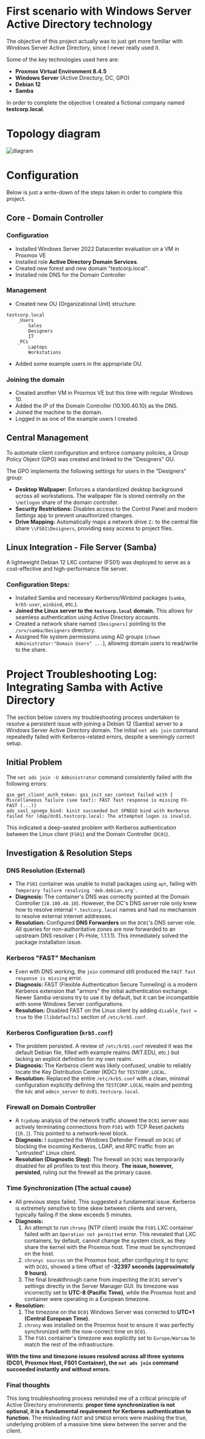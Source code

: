 # First scenario with Windows Server Active Directory technology

The objective of this project actually was to just get more familiar with Windows Server Active Directory, since I never really used it.  

Some of the key technologies used here are:
*   **Proxmox Virtual Environment 8.4.5**
*   **Windows Server** (Active Directory, DC, GPO)
*   **Debian 12**
*   **Samba**

In order to complete the objective I created a fictional company named **testcorp.local**.  

# Topology diagram

![diagram](./diagram.png)

# Configuration

Below is just a write-down of the steps taken in order to complete this project.

## Core - Domain Controller

### Configuration

-   Installed Windows Server 2022 Datacenter evaluation on a VM in Proxmox VE  
-   Installed role **Active Directory Domain Services**.  
-   Created new forest and new domain "testcorp.local".  
-   Installed role DNS for the Domain Controller  

### Management

-   Created new OU (Organizational Unit) structure:  
```
testcorp.local
    _Users
        Sales
        Designers
        IT
    _PCs
        Laptops
        Workstations
```
-   Added some example users in the appropriate OU.  

### Joining the domain

-   Created another VM in Proxmox VE but this time with regular Windows 10.  
-   Added the IP of the Domain Controller (10.100.40.10) as the DNS.  
-   Joined the machine to the domain.  
-   Logged in as one of the example users I created.  

## Central Management


To automate client configuration and enforce company policies, a Group Policy Object (GPO) was created and linked to the "Designers" OU.

The GPO implements the following settings for users in the "Designers" group:
-   **Desktop Wallpaper:** Enforces a standardized desktop background across all workstations. The wallpaper file is stored centrally on the `\netlogon` share of the domain controller.
-   **Security Restrictions:** Disables access to the Control Panel and modern Settings app to prevent unauthorized changes.
-   **Drive Mapping:** Automatically maps a network drive `Z:` to the central file share `\\FS01\Designers`, providing easy access to project files.

## Linux Integration - File Server (Samba)

A lightweight Debian 12 LXC container (FS01) was deployed to serve as a cost-effective and high-performance file server.

### Configuration Steps:
-   Installed Samba and necessary Kerberos/Winbind packages (`samba`, `krb5-user`, `winbind`, etc.).
-   **Joined the Linux server to the `testcorp.local` domain.** This allows for seamless authentication using Active Directory accounts.
-   Created a network share named `[Designers]` pointing to the `/srv/samba/Designers` directory.
-   Assigned file system permissions using AD groups (`chown Administrator:"Domain Users" ...`), allowing domain users to read/write to the share.

# Project Troubleshooting Log: Integrating Samba with Active Directory

The section below covers my troubleshooting process undertaken to resolve a persistent issue with joining a Debian 12 (Samba) server to a Windows Server Active Directory domain. The initial `net ads join` command repeatedly failed with Kerberos-related errors, despite a seemingly correct setup.

## Initial Problem

The `net ads join -U Administrator` command consistently failed with the following errors:

```
gse_get_client_auth_token: gss_init_sec_context failed with [ Miscellaneous failure (see text): FAST fast response is missing FX-FAST (...)]
ads_sasl_spnego_bind: kinit succeeded but SPNEGO bind with Kerberos failed for ldap/dc01.testcorp.local: The attempted logon is invalid.
```

This indicated a deep-seated problem with Kerberos authentication between the Linux client (`FS01`) and the Domain Controller (`DC01`).

## Investigation & Resolution Steps

### DNS Resolution (External)

-   The `FS01` container was unable to install packages using `apt`, failing with `Temporary failure resolving 'deb.debian.org'`.
-   **Diagnosis:** The container's DNS was correctly pointed at the Domain Controller (`10.100.40.10`). However, the DC's DNS server role only knew how to resolve internal `*.testcorp.local` names and had no mechanism to resolve external internet addresses.
-   **Resolution:** Configured **DNS Forwarders** on the `DC01`'s DNS server role. All queries for non-authoritative zones are now forwarded to an upstream DNS resolver ( Pi-Hole, 1.1.1.1). This immediately solved the package installation issue.

### Kerberos "FAST" Mechanism

-   Even with DNS working, the `join` command still produced the `FAST fast response is missing` error.
-   **Diagnosis:** FAST (Flexible Authentication Secure Tunneling) is a modern Kerberos extension that "armors" the initial authentication exchange. Newer Samba versions try to use it by default, but it can be incompatible with some Windows Server configurations.
-   **Resolution:** Disabled FAST on the Linux client by adding `disable_fast = true` to the `[libdefaults]` section of `/etc/krb5.conf`.

### Kerberos Configuration (`krb5.conf`)

-   The problem persisted. A review of `/etc/krb5.conf` revealed it was the default Debian file, filled with example realms (MIT.EDU, etc.) but lacking an explicit definition for my own realm.
-   **Diagnosis:** The Kerberos client was likely confused, unable to reliably locate the Key Distribution Center (KDC) for `TESTCORP.LOCAL`.
-   **Resolution:** Replaced the entire `/etc/krb5.conf` with a clean, minimal configuration explicitly defining the `TESTCORP.LOCAL` realm and pointing the `kdc` and `admin_server` to `dc01.testcorp.local`.

### Firewall on Domain Controller

-   A `tcpdump` analysis of the network traffic showed the `DC01` server was actively terminating connections from `FS01` with TCP Reset packets (`[R.]`). This pointed to a network-level block.
-   **Diagnosis:** I suspected the Windows Defender Firewall on `DC01` of blocking the incoming Kerberos, LDAP, and RPC traffic from an "untrusted" Linux client.
-   **Resolution (Diagnostic Step):** The firewall on `DC01` was temporarily disabled for all profiles to test this theory. **The issue, however, persisted**, ruling out the firewall as the primary cause.

### Time Synchronization (The actual cause)

-   All previous steps failed. This suggested a fundamental issue. Kerberos is extremely sensitive to time skew between clients and servers, typically failing if the skew exceeds 5 minutes.
-   **Diagnosis:**
    1.  An attempt to run `chrony` (NTP client) inside the `FS01` LXC container failed with an `Operation not permitted` error. This revealed that LXC containers, by default, cannot change the system clock, as they share the kernel with the Proxmox host. Time must be synchronized on the host.
    2.  `chronyc sources` on the Proxmox host, after configuring it to sync with `DC01`, showed a time offset of **-32397 seconds (approximately 9 hours)**.
    3.  The final breakthrough came from inspecting the `DC01` server's settings directly in the Server Manager GUI. Its timezone was incorrectly set to **UTC-8 (Pacific Time)**, while the Proxmox host and container were operating in a European timezone.
-   **Resolution:**
    1.  The timezone on the `DC01` Windows Server was corrected to **UTC+1 (Central European Time)**.
    2.  `chrony` was installed on the Proxmox host to ensure it was perfectly synchronized with the now-correct time on `DC01`.
    3.  The `FS01` container's timezone was explicitly set to `Europe/Warsaw` to match the rest of the infrastructure.

**With the time and timezone issues resolved across all three systems (DC01, Proxmox Host, FS01 Container), the `net ads join` command succeeded instantly and without errors.**

### Final thoughts

This long troubleshooting process reminded me of a critical principle of Active Directory environments: **proper time synchronization is not optional, it is a fundamental requirement for Kerberos authentication to function.** The misleading `FAST` and `SPNEGO` errors were masking the true, underlying problem of a massive time skew between the server and the client.
